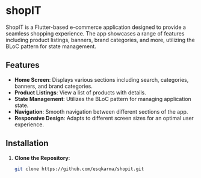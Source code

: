 # shopIT


ShopIT is a Flutter-based e-commerce application designed to provide a seamless shopping experience. The app showcases a range of features including product listings, banners, brand categories, and more, utilizing the BLoC pattern for state management.

## Features

- **Home Screen**: Displays various sections including search, categories, banners, and brand categories.
- **Product Listings**: View a list of products with details.
- **State Management**: Utilizes the BLoC pattern for managing application state.
- **Navigation**: Smooth navigation between different sections of the app.
- **Responsive Design**: Adapts to different screen sizes for an optimal user experience.

## Installation

1. **Clone the Repository**:
   ```bash
   git clone https://github.com/esqkarma/shopit.git

